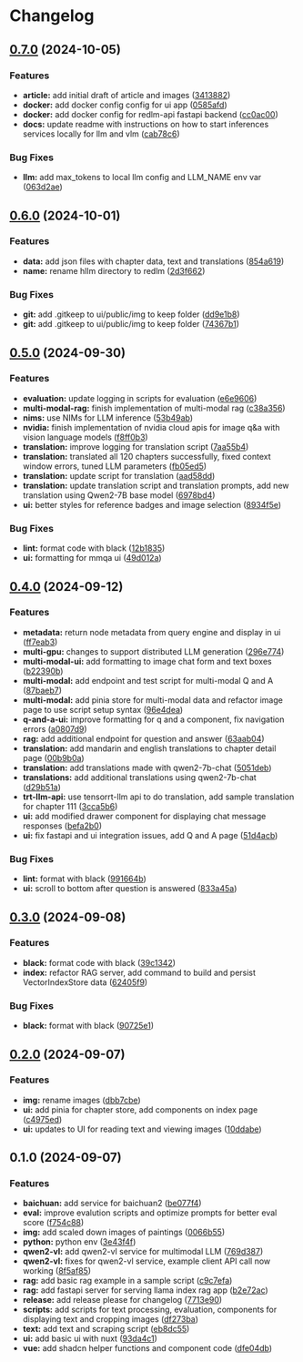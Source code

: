 # Changelog

## [0.7.0](https://github.com/briancaffey/RedLM/compare/v0.6.0...v0.7.0) (2024-10-05)


### Features

* **article:** add initial draft of article and images ([3413882](https://github.com/briancaffey/RedLM/commit/34138825f052509442daa9e30044bff0bca5d108))
* **docker:** add docker config config for ui app ([0585afd](https://github.com/briancaffey/RedLM/commit/0585afd337cef6bb3b979a22dd706c8c83f9fdd9))
* **docker:** add docker config for redlm-api fastapi backend ([cc0ac00](https://github.com/briancaffey/RedLM/commit/cc0ac006c61f635ea3cb58af7a139c44da3b77a6))
* **docs:** update readme with instructions on how to start inferences services locally for llm and vlm ([cab78c6](https://github.com/briancaffey/RedLM/commit/cab78c6c3d208480dba30254d2f73d0d63f5768d))


### Bug Fixes

* **llm:** add max_tokens to local llm config and LLM_NAME env var ([063d2ae](https://github.com/briancaffey/RedLM/commit/063d2ae26be0593f4e00457c929e5f43c59351d6))

## [0.6.0](https://github.com/briancaffey/RedLM/compare/v0.5.0...v0.6.0) (2024-10-01)


### Features

* **data:** add json files with chapter data, text and translations ([854a619](https://github.com/briancaffey/RedLM/commit/854a6196f85392df548e13756d72f7bca0451ac3))
* **name:** rename hllm directory to redlm ([2d3f662](https://github.com/briancaffey/RedLM/commit/2d3f662cbc5bc5201191d81365853c8d3771878b))


### Bug Fixes

* **git:** add .gitkeep to ui/public/img to keep folder ([dd9e1b8](https://github.com/briancaffey/RedLM/commit/dd9e1b8e043c3a50cddbdca4bb778ec40ef766d2))
* **git:** add .gitkeep to ui/public/img to keep folder ([74367b1](https://github.com/briancaffey/RedLM/commit/74367b1aa7d9042ea69f9a2167c6eadc44906beb))

## [0.5.0](https://github.com/briancaffey/HLLM/compare/v0.4.0...v0.5.0) (2024-09-30)


### Features

* **evaluation:** update logging in scripts for evaluation ([e6e9606](https://github.com/briancaffey/HLLM/commit/e6e96066217441421b8c9dabfb9c23c8dafaca6f))
* **multi-modal-rag:** finish implementation of multi-modal rag ([c38a356](https://github.com/briancaffey/HLLM/commit/c38a356902fc82a3942ab1b8e05a530834a5e969))
* **nims:** use NIMs for LLM inference ([53b49ab](https://github.com/briancaffey/HLLM/commit/53b49abc990e5488a7fe78f14d59a51b1d409ca4))
* **nvidia:** finish implementation of nvidia cloud apis for image q&a with vision language models ([f8ff0b3](https://github.com/briancaffey/HLLM/commit/f8ff0b3a4c45b23045f6ff6acfc318e244715e13))
* **translation:** improve logging for translation script ([7aa55b4](https://github.com/briancaffey/HLLM/commit/7aa55b48ea28fb44fea03c55137c4f17b016d496))
* **translation:** translated all 120 chapters successfully, fixed context window errors, tuned LLM parameters ([fb05ed5](https://github.com/briancaffey/HLLM/commit/fb05ed5c4bcf0946d5df34c3edf9ccb050eaa048))
* **translation:** update script for translation ([aad58dd](https://github.com/briancaffey/HLLM/commit/aad58dd1533dd2d523218528211ed03d280d8bff))
* **translation:** update translation script and translation prompts, add new translation using Qwen2-7B base model ([6978bd4](https://github.com/briancaffey/HLLM/commit/6978bd46d7338003bfcf62666bf7f911b61f7784))
* **ui:** better styles for reference badges and image selection ([8934f5e](https://github.com/briancaffey/HLLM/commit/8934f5e098992361d50c2514e18ffcdbca1c9ed9))


### Bug Fixes

* **lint:** format code with black ([12b1835](https://github.com/briancaffey/HLLM/commit/12b183568bd8939144919ea884cd0dcb5be3bb28))
* **ui:** formatting for mmqa ui ([49d012a](https://github.com/briancaffey/HLLM/commit/49d012a9e0d6bca84e3b9d11469f86f28c19d203))

## [0.4.0](https://github.com/briancaffey/HLLM/compare/v0.3.0...v0.4.0) (2024-09-12)


### Features

* **metadata:** return node metadata from query engine and display in ui ([ff7eab3](https://github.com/briancaffey/HLLM/commit/ff7eab3d536350d26f06cb3f9faab4752fe044ff))
* **multi-gpu:** changes to support distributed LLM generation ([296e774](https://github.com/briancaffey/HLLM/commit/296e774c6c3964261b711d993700e570a656f185))
* **multi-modal-ui:** add formatting to image chat form and text boxes ([b22390b](https://github.com/briancaffey/HLLM/commit/b22390bbd9062d5f51a0f89228080736fdd04b5c))
* **multi-modal:** add endpoint and test script for multi-modal Q and A ([87baeb7](https://github.com/briancaffey/HLLM/commit/87baeb7224e33608a07e4669e838f7d870655ed5))
* **multi-modal:** add pinia store for multi-modal data and refactor image page to use script setup syntax ([96e4dea](https://github.com/briancaffey/HLLM/commit/96e4dea27af541bc9dafa9d584c2d1c474f50bc6))
* **q-and-a-ui:** improve formatting for q and a component, fix navigation errors ([a0807d9](https://github.com/briancaffey/HLLM/commit/a0807d96f8249ef3bdf1c29f9024eed64157db8e))
* **rag:** add additional endpoint for question and answer ([63aab04](https://github.com/briancaffey/HLLM/commit/63aab04c42b05288d63d36c503fb63259ae790e3))
* **translation:** add mandarin and english translations to chapter detail page ([00b9b0a](https://github.com/briancaffey/HLLM/commit/00b9b0a7a3474d5bde73557ea2e5d89c40abaf2e))
* **translation:** add translations made with qwen2-7b-chat ([5051deb](https://github.com/briancaffey/HLLM/commit/5051deb56a7aa65dfd32b64bc6faba8f8acbd468))
* **translations:** add additional translations using qwen2-7b-chat ([d29b51a](https://github.com/briancaffey/HLLM/commit/d29b51a8f800cacf3f24d8e7d24b84f0779e5265))
* **trt-llm-api:** use tensorrt-llm api to do translation, add sample translation for chapter 111 ([3cca5b6](https://github.com/briancaffey/HLLM/commit/3cca5b6077cdfc5a62bc96d0048d9b644db5fbb8))
* **ui:** add modified drawer component for displaying chat message responses ([befa2b0](https://github.com/briancaffey/HLLM/commit/befa2b095f5c4e1b29512d4a94e28662f4db9989))
* **ui:** fix fastapi and ui integration issues, add Q and A page ([51d4acb](https://github.com/briancaffey/HLLM/commit/51d4acbb4b3c023ea6927f5cbe2077505da29161))


### Bug Fixes

* **lint:** format with black ([991664b](https://github.com/briancaffey/HLLM/commit/991664b05cef300a1ecb6ecb482fc2a59d3de11e))
* **ui:** scroll to bottom after question is answered ([833a45a](https://github.com/briancaffey/HLLM/commit/833a45af9a2895b6b01b10a1fb0aa5ffab5dbec0))

## [0.3.0](https://github.com/briancaffey/HLLM/compare/v0.2.0...v0.3.0) (2024-09-08)


### Features

* **black:** format code with black ([39c1342](https://github.com/briancaffey/HLLM/commit/39c1342ca58eedf31d80c1f48453dac11d6e2164))
* **index:** refactor RAG server, add command to build and persist VectorIndexStore data ([62405f9](https://github.com/briancaffey/HLLM/commit/62405f94c809d1493b8be4cb78a24a023f04f431))


### Bug Fixes

* **black:** format with black ([90725e1](https://github.com/briancaffey/HLLM/commit/90725e110cd1fc4557543eee67d7652ed511a9ee))

## [0.2.0](https://github.com/briancaffey/HLLM/compare/v0.1.0...v0.2.0) (2024-09-07)


### Features

* **img:** rename images ([dbb7cbe](https://github.com/briancaffey/HLLM/commit/dbb7cbe7c3996e3adc60cef8bf498f63564b2fb9))
* **ui:** add pinia for chapter store, add components on index page ([c4975ed](https://github.com/briancaffey/HLLM/commit/c4975ed3ea510245ed2aff61073865339e26d6fe))
* **ui:** updates to UI for reading text and viewing images ([10ddabe](https://github.com/briancaffey/HLLM/commit/10ddabe39c749671e453888f30c365da67e38d3a))

## 0.1.0 (2024-09-07)


### Features

* **baichuan:** add service for baichuan2 ([be077f4](https://github.com/briancaffey/HLLM/commit/be077f424aad6bcaa8650dc3237cc55f5774b0a7))
* **eval:** improve evalution scripts and optimize prompts for better eval score ([f754c88](https://github.com/briancaffey/HLLM/commit/f754c8885bf05fb7ccf2cae85194c3eb0fca6157))
* **img:** add scaled down images of paintings ([0066b55](https://github.com/briancaffey/HLLM/commit/0066b55b896364fc9a0e58666494d5d21b24050e))
* **python:** python env ([3e43f4f](https://github.com/briancaffey/HLLM/commit/3e43f4fcde5898c0bc6b3e0e6ec60e17392352cf))
* **qwen2-vl:** add qwen2-vl service for multimodal LLM ([769d387](https://github.com/briancaffey/HLLM/commit/769d387c2a84c370ae2f37566fc2311fa8fccc2b))
* **qwen2-vl:** fixes for qwen2-vl service, example client API call now working ([8f5af85](https://github.com/briancaffey/HLLM/commit/8f5af852ad9d0cd60edec7ea081ad8c2b0e4c061))
* **rag:** add basic rag example in a sample script ([c9c7efa](https://github.com/briancaffey/HLLM/commit/c9c7efa44f41f351d22c23d7bbf658da3b92f47c))
* **rag:** add fastapi server for serving llama index rag app ([b2e72ac](https://github.com/briancaffey/HLLM/commit/b2e72ac2be8c9dca615219f4347e4cd2a17c6a7c))
* **release:** add release please for changelog ([7713e90](https://github.com/briancaffey/HLLM/commit/7713e909d04a19b3afa8e01739414e6bb8e86c9b))
* **scripts:** add scripts for text processing, evaluation, components for displaying text and cropping images ([df273ba](https://github.com/briancaffey/HLLM/commit/df273bab7b34728ccdc94a1af2b4ca5846c77a29))
* **text:** add text and scraping script ([eb8dc55](https://github.com/briancaffey/HLLM/commit/eb8dc552ee1fcdc001fbe9d5765e18afafce0423))
* **ui:** add basic ui with nuxt ([93da4c1](https://github.com/briancaffey/HLLM/commit/93da4c13733ed1d7a65c6286bc9311884751ec8e))
* **vue:** add shadcn helper functions and component code ([dfe04db](https://github.com/briancaffey/HLLM/commit/dfe04db1d1bf0def0af2a4ef08cc12a898eeaad3))
